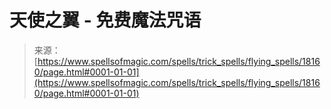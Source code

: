 <!--yml

category: 未分类

date: 2024-06-12 18:59:38

-->

# **天使之翼** - 免费魔法咒语

> 来源：[https://www.spellsofmagic.com/spells/trick_spells/flying_spells/18160/page.html#0001-01-01](https://www.spellsofmagic.com/spells/trick_spells/flying_spells/18160/page.html#0001-01-01)
